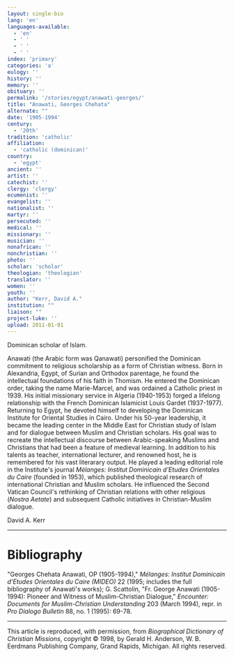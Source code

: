 ```yaml
---
layout: single-bio
lang: 'en'
languages-available:
  - 'en'
  - ' '
  - ' '
  - ' '
index: 'primary'
categories: 'a'
eulogy: ''
history: ''
memory: ''
obituary: ''
permalink: '/stories/egypt/anawati-georges/'
title: "Anawati, Georges Chehata"
alternate: ""
date: '1905-1994'
century:
  - '20th'
tradition: 'catholic'
affiliation:
  - 'catholic (dominican)'
country:
  - 'egypt'
ancient: ''
artist: ''
catechist: ''
clergy: 'clergy'
ecumenist: ''
evangelist: ''
nationalist: ''
martyr: ''
persecuted: ''
medical: ''
missionary: ''
musician: ''
nonafrican: ''
nonchristian: ''
photo: ''
scholar: 'scholar'
theologian: 'theologian'
translator: ''
women: ''
youth: ''
author: "Kerr, David A."
institution: ""
liaison: ""
project-luke: ''
upload: 2011-01-01
---
```




Dominican scholar of Islam.

Anawati (the Arabic form was Qanawati) personified the Dominican commitment to religious scholarship as a form of Christian witness.  Born in Alexandria, Egypt, of Surian and Orthodox parentage, he found the intellectual foundations of his faith in Thomism.  He entered the Dominican order, taking the name Marie-Marcel, and was ordained a Catholic priest in 1939.  His initial missionary service in Algeria (1940-1953) forged a lifelong relationship with the French Dominican Islamicist Louis Gardet (1937-1977).  Returning to Egypt, he devoted himself to developing the Dominican Institute for Oriental Studies in Cairo.  Under his 50-year leadership, it became the leading center in the Middle East for Christian study of Islam and for dialogue between Muslim and Christian scholars.  His goal was to recreate the intellectual discourse between Arabic-speaking Muslims and Christians that had been a feature of medieval learning.  In addition to his talents as teacher, international lecturer, and renowned host, he is remembered for his vast literarary output.  He played a leading editorial role in the Institute's journal *Mélanges: Institut Dominicain d'Etudes Orientales du Caire* (founded in 1953), which published theological research of international Christian and Muslim scholars.  He influenced the Second Vatican Council's rethinking of Christian relations with other religious (*Nostra Aetate*) and subsequent Catholic initiatives in Christian-Muslim dialogue.

David A. Kerr

---

# Bibliography

"Georges Chehata Anawati, OP (1905-1994),"  *Mélanges: Institut Dominicain d'Etudes Orientales du Caire (MIDEO)* 22 (1995; includes the full bibliography of Anawati's works); G. Scattolin, "Fr. George Anawati (1905-1994): Pioneer and Witness of Muslim-Christian Dialogue," *Encounter: Documents for Muslim-Christian Understanding* 203 (March 1994), repr. in *Pro Dialogo Bulletin* 88, no. 1 (1995): 69-78.

---

This article is reproduced, with permission, from *Biographical Dictionary of Christian Missions*,   copyright &copy; 1998, by Gerald H. Anderson, W. B. Eerdmans Publishing Company, Grand Rapids, Michigan.  All rights reserved.
